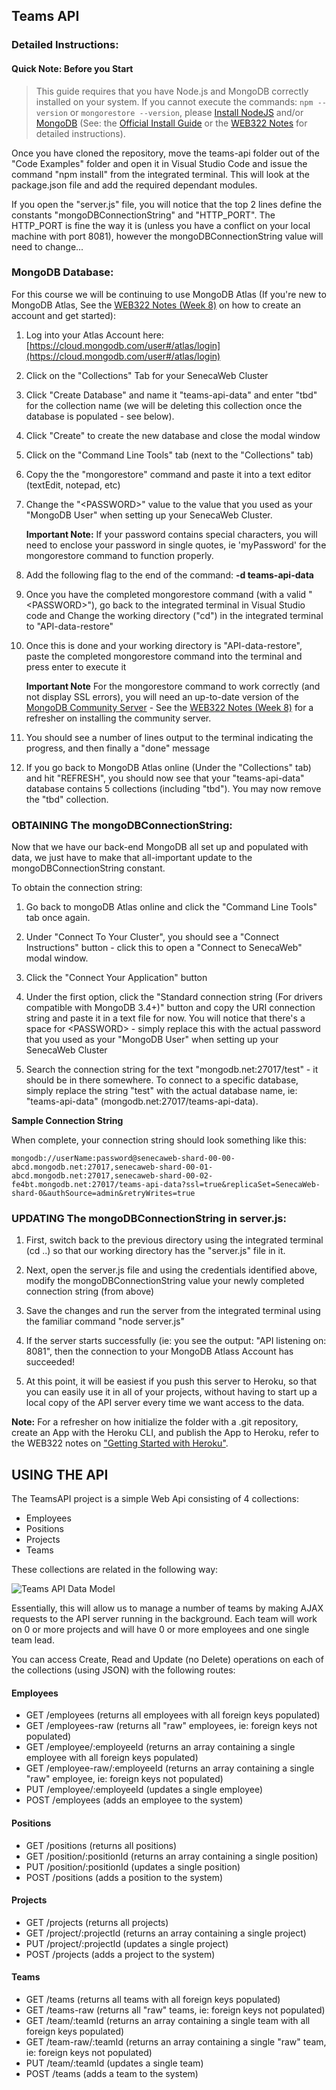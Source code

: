 ## Teams API

<h3>Detailed Instructions:</h3>

<h4>Quick Note: Before you Start</h4>

> This guide requires that you have Node.js and MongoDB correctly installed on your system.  If you cannot execute the commands: `npm --version` or `mongorestore --version`, please [Install NodeJS](https://nodejs.org/) and/or [MongoDB](https://www.mongodb.com/) (See: the [Official Install Guide](https://docs.mongodb.com/manual/administration/install-community/) or the [WEB322 Notes](http://zenit.senecac.on.ca/~patrick.crawford/index.php/web322/course-notes/week8-class1/) for detailed instructions).

Once you have cloned the repository, move the teams-api folder out of the "Code Examples" folder and open it in Visual Studio Code and issue the command "npm install" from the integrated terminal.  This will look at the package.json file and add the required dependant modules.

If you open the "server.js" file, you will notice that the top 2 lines define the constants "mongoDBConnectionString" and "HTTP_PORT".  The HTTP_PORT is fine the way it is (unless you have a conflict on your local machine with port 8081), however the mongoDBConnectionString value will need to change...

### MongoDB Database:

For this course we will be continuing to use MongoDB Atlas (If you're new to MongoDB Atlas, See the [WEB322 Notes (Week 8)](http://zenit.senecac.on.ca/~patrick.crawford/index.php/web322/course-notes/week8-class1/) on how to create an account and get started):

1. Log into your Atlas Account here: [https://cloud.mongodb.com/user#/atlas/login](https://cloud.mongodb.com/user#/atlas/login)

2. Click on the "Collections" Tab for your SenecaWeb Cluster

3. Click "Create Database" and name it "teams-api-data" and enter "tbd" for the collection name (we will be deleting this collection once the database is populated - see below).

4. Click "Create" to create the new database and close the modal window

5. Click on the "Command Line Tools" tab (next to the "Collections" tab)

6. Copy the the "mongorestore" command and paste it into a text editor (textEdit, notepad, etc)

7. Change the "&lt;PASSWORD&gt;" value to the value that you used as your "MongoDB User" when setting up your SenecaWeb Cluster.
    
    **Important Note:** If your password contains special characters, you will need to enclose your password in single quotes, ie 'myPassword' for the mongorestore command to function properly.

8. Add the following flag to the end of the command: **-d teams-api-data**

9. Once you have the completed mongorestore command (with a valid "&lt;PASSWORD&gt;"), go back to the integrated terminal in Visual Studio code and Change the working directory ("cd") in the integrated terminal to "API-data-restore"

10. Once this is done and your working directory is "API-data-restore", paste the completed mongorestore command into the terminal and press enter to execute it
    
    **Important Note** For the mongorestore command to work correctly (and not display SSL errors), you will need an up-to-date version of the [MongoDB Community Server](https://www.mongodb.com/download-center/community) - See the [WEB322 Notes (Week 8)](http://zenit.senecac.on.ca/~patrick.crawford/index.php/web322/course-notes/week8-class1/) for a refresher on installing the community server. 

11. You should see a number of lines output to the terminal indicating the progress, and then finally a "done" message

12. If you go back to MongoDB Atlas online (Under the "Collections" tab) and hit "REFRESH", you should now see that your "teams-api-data" database contains 5 collections (including "tbd").  You may now remove the "tbd" collection.

### OBTAINING The mongoDBConnectionString:

Now that we have our back-end MongoDB all set up and populated with data, we just have to make that all-important update to the mongoDBConnectionString constant.

To obtain the connection string:

1. Go back to mongoDB Atlas online and click the "Command Line Tools" tab once again.

2. Under "Connect To Your Cluster", you should see a "Connect Instructions" button - click this to open a "Connect to SenecaWeb" modal window.

3. Click the "Connect Your Application" button

4. Under the first option, click the "Standard connection string (For drivers compatible with MongoDB 3.4+)" button and copy the URI connection string and paste it in a text file for now. You will notice that there's a space for &lt;PASSWORD&gt; - simply replace this with the actual password that you used as your "MongoDB User" when setting up your SenecaWeb Cluster

5. Search the connection string for the text "mongodb.net:27017/test" - it should be in there somewhere. To connect to a specific database, simply replace the string "test" with the actual database name, ie: "teams-api-data" (mongodb.net:27017/teams-api-data).

**Sample Connection String**

When complete, your connection string should look something like this:

```
mongodb://userName:password@senecaweb-shard-00-00-abcd.mongodb.net:27017,senecaweb-shard-00-01-abcd.mongodb.net:27017,senecaweb-shard-00-02-fe4bt.mongodb.net:27017/teams-api-data?ssl=true&replicaSet=SenecaWeb-shard-0&authSource=admin&retryWrites=true
```

### UPDATING The mongoDBConnectionString in server.js:

1. First, switch back to the previous directory using the integrated terminal (cd ..) so that our working directory has the "server.js" file in it.

2. Next, open the server.js file and using the credentials identified above, modify the mongoDBConnectionString value your newly completed connection string (from above)

3. Save the changes and run the server from the integrated terminal using the familiar command "node server.js"

4. If the server starts successfully (ie: you see the output: "API listening on: 8081", then the connection to your MongoDB Atlass Account has succeeded!  

5.  At this point, it will be easiest if you push this server to Heroku, so that you can easily use it in all of your projects, without having to start up a local copy of the API server every time we want access to the data.  

**Note:** For a refresher on how initialize the folder with a .git repository, create an App with the Heroku CLI, and publish the App to Heroku, refer to the WEB322 notes on ["Getting Started with Heroku"](http://zenit.senecac.on.ca/~patrick.crawford/index.php/web322/course-notes/getting-started-with-heroku).

## USING THE API

The TeamsAPI project is a simple Web Api consisting of 4 collections:

* Employees
* Positions
* Projects
* Teams

These collections are related in the following way:

![Teams API Data Model](https://cdn.rawgit.com/sictweb/resources/2f4fa285/teams-api-model-2.png)

Essentially, this will allow us to manage a number of teams by making AJAX requests to the API server running in the background.  Each team will work on 0 or more projects and will have 0 or more employees and one single team lead.

You can access Create, Read and Update (no Delete) operations on each of the collections (using JSON) with the following routes:

#### Employees

* GET /employees (returns all employees with all foreign keys populated)
* GET /employees-raw (returns all "raw" employees, ie: foreign keys not populated)
* GET /employee/:employeeId (returns an array containing a single employee with all foreign keys populated)
* GET /employee-raw/:employeeId (returns an array containing a single "raw" employee, ie: foreign keys not populated)
* PUT /employee/:employeeId (updates a single employee)
* POST /employees (adds an employee to the system)

#### Positions

* GET /positions (returns all positions)
* GET /position/:positionId (returns an array containing a single position)
* PUT /position/:positionId (updates a single position)
* POST /positions (adds a position to the system)

#### Projects

* GET /projects (returns all projects)
* GET /project/:projectId (returns an array containing a single project)
* PUT /project/:projectId (updates a single project)
* POST /projects (adds a project to the system)

#### Teams

* GET /teams (returns all teams with all foreign keys populated)
* GET /teams-raw (returns all "raw" teams, ie: foreign keys not populated)
* GET /team/:teamId (returns an array containing a single team with all foreign keys populated)
* GET /team-raw/:teamId (returns an array containing a single "raw" team, ie: foreign keys not populated)
* PUT /team/:teamId (updates a single team)
* POST /teams (adds a team to the system)
